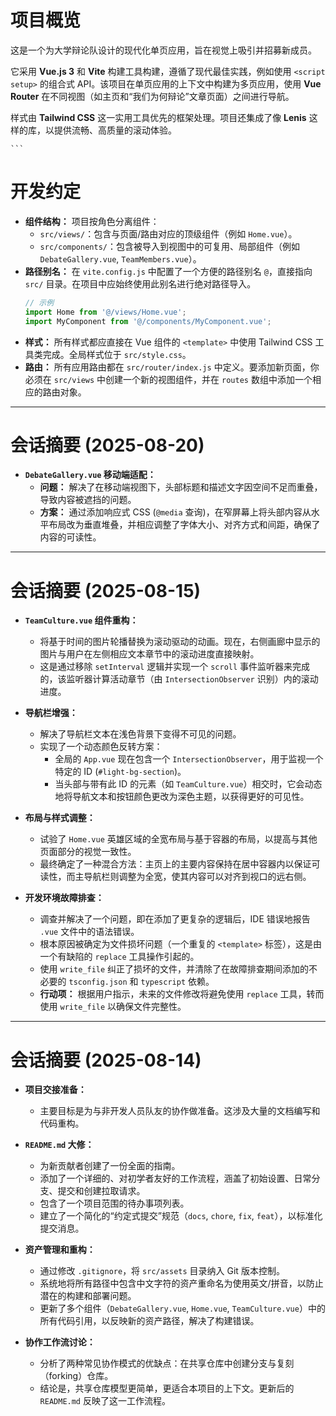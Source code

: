 # 项目概览

这是一个为大学辩论队设计的现代化单页应用，旨在视觉上吸引并招募新成员。

它采用 **Vue.js 3** 和 **Vite** 构建工具构建，遵循了现代最佳实践，例如使用 `<script setup>` 的组合式 API。该项目在单页应用的上下文中构建为多页应用，使用 **Vue Router** 在不同视图（如主页和“我们为何辩论”文章页面）之间进行导航。

样式由 **Tailwind CSS** 这一实用工具优先的框架处理。项目还集成了像 **Lenis** 这样的库，以提供流畅、高质量的滚动体验。

    ```

# 开发约定

*   **组件结构：** 项目按角色分离组件：
    *   `src/views/`：包含与页面/路由对应的顶级组件（例如 `Home.vue`）。
    *   `src/components/`：包含被导入到视图中的可复用、局部组件（例如 `DebateGallery.vue`, `TeamMembers.vue`）。
*   **路径别名：** 在 `vite.config.js` 中配置了一个方便的路径别名 `@`，直接指向 `src/` 目录。在项目中应始终使用此别名进行绝对路径导入。
    ```javascript
    // 示例
    import Home from '@/views/Home.vue';
    import MyComponent from '@/components/MyComponent.vue';
    ```
*   **样式：** 所有样式都应直接在 Vue 组件的 `<template>` 中使用 Tailwind CSS 工具类完成。全局样式位于 `src/style.css`。
*   **路由：** 所有应用路由都在 `src/router/index.js` 中定义。要添加新页面，你必须在 `src/views` 中创建一个新的视图组件，并在 `routes` 数组中添加一个相应的路由对象。

---
# 会话摘要 (2025-08-20)

- **`DebateGallery.vue` 移动端适配：**
  - **问题：** 解决了在移动端视图下，头部标题和描述文字因空间不足而重叠，导致内容被遮挡的问题。
  - **方案：** 通过添加响应式 CSS (`@media` 查询)，在窄屏幕上将头部内容从水平布局改为垂直堆叠，并相应调整了字体大小、对齐方式和间距，确保了内容的可读性。

---
# 会话摘要 (2025-08-15)

- **`TeamCulture.vue` 组件重构：**
  - 将基于时间的图片轮播替换为滚动驱动的动画。现在，右侧画廊中显示的图片与用户在左侧相应文本章节中的滚动进度直接映射。
  - 这是通过移除 `setInterval` 逻辑并实现一个 `scroll` 事件监听器来完成的，该监听器计算活动章节（由 `IntersectionObserver` 识别）内的滚动进度。

- **导航栏增强：**
  - 解决了导航栏文本在浅色背景下变得不可见的问题。
  - 实现了一个动态颜色反转方案：
    - 全局的 `App.vue` 现在包含一个 `IntersectionObserver`，用于监视一个特定的 ID (`#light-bg-section`)。
    - 当头部与带有此 ID 的元素（如 `TeamCulture.vue`）相交时，它会动态地将导航文本和按钮颜色更改为深色主题，以获得更好的可见性。

- **布局与样式调整：**
  - 试验了 `Home.vue` 英雄区域的全宽布局与基于容器的布局，以提高与其他页面部分的视觉一致性。
  - 最终确定了一种混合方法：主页上的主要内容保持在居中容器内以保证可读性，而主导航栏则调整为全宽，使其内容可以对齐到视口的远右侧。

- **开发环境故障排查：**
  - 调查并解决了一个问题，即在添加了更复杂的逻辑后，IDE 错误地报告 `.vue` 文件中的语法错误。
  - 根本原因被确定为文件损坏问题（一个重复的 `<template>` 标签），这是由一个有缺陷的 `replace` 工具操作引起的。
  - 使用 `write_file` 纠正了损坏的文件，并清除了在故障排查期间添加的不必要的 `tsconfig.json` 和 `typescript` 依赖。
  - **行动项：** 根据用户指示，未来的文件修改将避免使用 `replace` 工具，转而使用 `write_file` 以确保文件完整性。
---
# 会话摘要 (2025-08-14)

- **项目交接准备：**
  - 主要目标是为与非开发人员队友的协作做准备。这涉及大量的文档编写和代码重构。

- **`README.md` 大修：**
  - 为新贡献者创建了一份全面的指南。
  - 添加了一个详细的、对初学者友好的工作流程，涵盖了初始设置、日常分支、提交和创建拉取请求。
  - 包含了一个项目范围的待办事项列表。
  - 建立了一个简化的“约定式提交”规范（`docs`, `chore`, `fix`, `feat`），以标准化提交消息。

- **资产管理和重构：**
  - 通过修改 `.gitignore`，将 `src/assets` 目录纳入 Git 版本控制。
  - 系统地将所有路径中包含中文字符的资产重命名为使用英文/拼音，以防止潜在的构建和部署问题。
  - 更新了多个组件（`DebateGallery.vue`, `Home.vue`, `TeamCulture.vue`）中的所有代码引用，以反映新的资产路径，解决了构建错误。

- **协作工作流讨论：**
  - 分析了两种常见协作模式的优缺点：在共享仓库中创建分支与复刻（forking）仓库。
  - 结论是，共享仓库模型更简单，更适合本项目的上下文。更新后的 `README.md` 反映了这一工作流程。
